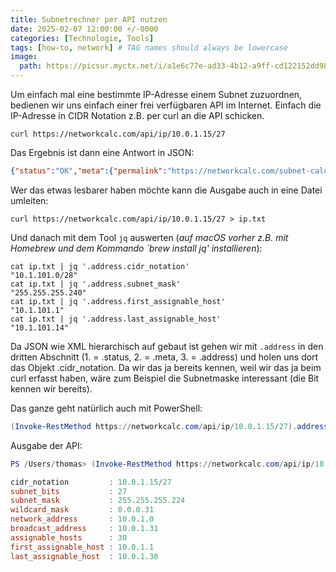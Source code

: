 ```yaml
---
title: Subnetrechner per API nutzen
date: 2025-02-07 12:00:00 +/-0000
categories: [Technologie, Tools]
tags: [how-to, network] # TAG names should always be lowercase
image:
  path: https://picsur.myctx.net/i/a1e6c77e-ad33-4b12-a9ff-cd122152dd98.png
---
```


Um einfach mal eine bestimmte IP-Adresse einem Subnet zuzuordnen, bedienen wir uns einfach einer frei verfügbaren API im Internet. Einfach die IP-Adresse in CIDR Notation z.B. per curl an die API schicken.

```shell
curl https://networkcalc.com/api/ip/10.0.1.15/27
```

Das Ergebnis ist dann eine Antwort in JSON:

```json
{"status":"OK","meta":{"permalink":"https://networkcalc.com/subnet-calculator/10.0.1.15/27","next_address":"https://networkcalc.com/api/ip/10.0.1.16/27"},"address":{"cidr_notation":"10.0.1.15/27","subnet_bits":27,"subnet_mask":"255.255.255.224","wildcard_mask":"0.0.0.31","network_address":"10.0.1.0","broadcast_address":"10.0.1.31","assignable_hosts":30,"first_assignable_host":"10.0.1.1","last_assignable_host":"10.0.1.30"}}
```

Wer das etwas lesbarer haben möchte kann die Ausgabe auch in eine Datei umleiten:

```shell
curl https://networkcalc.com/api/ip/10.0.1.15/27 > ip.txt
```

Und danach mit dem Tool `jq` auswerten (_auf macOS vorher z.B. mit Homebrew und dem Kommando `brew install jq' installieren_): 

```shell
cat ip.txt | jq '.address.cidr_notation'  
"10.1.101.0/28"
cat ip.txt | jq '.address.subnet_mask'                     
"255.255.255.240"
cat ip.txt | jq '.address.first_assignable_host'
"10.1.101.1"
cat ip.txt | jq '.address.last_assignable_host'
"10.1.101.14"
```

Da JSON wie XML hierarchisch auf gebaut ist gehen wir mit `.address` in den dritten Abschnitt (1. = .status, 2. = .meta, 3. = .address) und holen uns dort das Objekt .cidr_notation. Da wir das ja bereits kennen, weil wir das ja beim curl erfasst haben, wäre zum Beispiel die Subnetmaske interessant (die Bit kennen wir bereits).

Das ganze geht natürlich auch mit PowerShell:

```powershell
(Invoke-RestMethod https://networkcalc.com/api/ip/10.0.1.15/27).address
```

Ausgabe der API:

```powershell
PS /Users/thomas> (Invoke-RestMethod https://networkcalc.com/api/ip/10.0.1.15/27).address

cidr_notation         : 10.0.1.15/27
subnet_bits           : 27
subnet_mask           : 255.255.255.224
wildcard_mask         : 0.0.0.31
network_address       : 10.0.1.0
broadcast_address     : 10.0.1.31
assignable_hosts      : 30
first_assignable_host : 10.0.1.1
last_assignable_host  : 10.0.1.30
```
